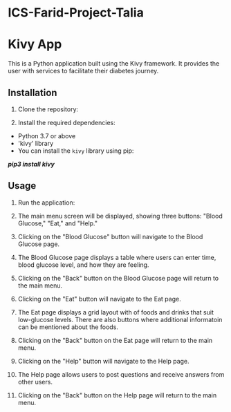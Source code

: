 # ICS-Farid-Project-Talia

# Kivy App

This is a Python application built using the Kivy framework. It provides the user with services to facilitate their diabetes journey.

## Installation

1. Clone the repository:

2. Install the required dependencies:
- Python 3.7 or above
- 'kivy' library 
- You can install the `kivy` library using pip:

***pip3 install kivy***


## Usage

1. Run the application:


2. The main menu screen will be displayed, showing three buttons: "Blood Glucose," "Eat," and "Help."
3. Clicking on the "Blood Glucose" button will navigate to the Blood Glucose page.
4. The Blood Glucose page displays a table where users can enter time, blood glucose level, and how they are feeling.
5. Clicking on the "Back" button on the Blood Glucose page will return to the main menu.
6. Clicking on the "Eat" button will navigate to the Eat page.
7. The Eat page displays a grid layout with of foods and drinks that suit low-glucose levels. There are also buttons where additional informatoin can be mentioned about the foods.
8. Clicking on the "Back" button on the Eat page will return to the main menu.
9. Clicking on the "Help" button will navigate to the Help page.
10. The Help page allows users to post questions and receive answers from other users.
11. Clicking on the "Back" button on the Help page will return to the main menu.


